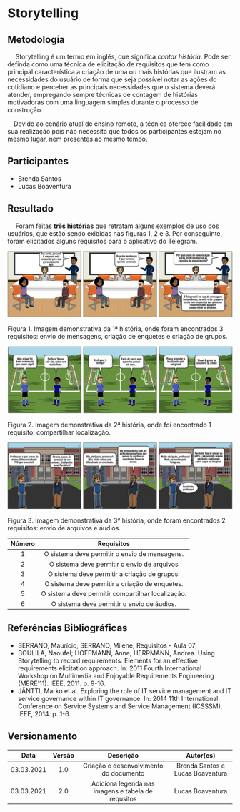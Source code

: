 # Storytelling

## Metodologia

<p>&emsp; Storytelling é um termo em inglês, que significa <em>contar história</em>. Pode ser definda como uma técnica de elicitação de requisitos que tem como principal característica a criação de uma ou mais histórias que ilustram as necessidades do usuário de forma que seja possível notar as ações do cotidiano e perceber as principais necessidades que o sistema deverá atender, empregando sempre técnicas de contagem de histórias motivadoras com uma linguagem simples durante o processo de construção.</p>
<p>&emsp;Devido ao cenário atual de ensino remoto, a técnica oferece facilidade em sua realização pois não necessita que todos os participantes estejam no mesmo lugar, nem presentes ao mesmo tempo.</p>

## Participantes
- Brenda Santos
- Lucas Boaventura

## Resultado

<p>&emsp; Foram feitas <strong>três histórias</strong> que retratam alguns exemplos de uso dos usuários, que estão sendo exibidas nas figuras 1, 2 e 3. Por conseguinte, foram elicitados alguns requisitos para o aplicativo do Telegram.</p>

![](../assets/elicitacao/storytelling1.png)

<figcaption>Figura 1. Imagem demonstrativa da 1ª história, onde foram encontrados 3 requisitos: envio de mensagens, criação de enquetes e criação de grupos.</figcaption>

![](../assets/elicitacao/storytelling2.png)

<figcaption>Figura 2. Imagem demonstrativa da 2ª história, onde foi encontrado 1 requisito: compartilhar localização.</figcaption>

![](../assets/elicitacao/storytelling3.png)

<figcaption>Figura 3. Imagem demonstrativa da 3ª história, onde foram encontrados 2 requisitos: envio de arquivos e áudios.</figcaption>


  | Número  |                                   Requisitos                                   |  
  | :-----: |  :------------------------------------------------------------------------:    |
  |    1    | O sistema deve permitir o envio de mensagens.                                  |
  |    2    | O sistema deve permitir o envio de arquivos                                    |
  |    3    | O sistema deve permitir a criação de grupos.                                   |
  |    4    | O sistema deve permitir a criação de enquetes.                                 |
  |    5    | O sistema deve permitir compartilhar localização.                              |
  |    6    | O sistema deve permitir o envio de áudios.                                     |

## Referências Bibliográficas
- SERRANO, Maurício; SERRANO, Milene; Requisitos - Aula 07;
- BOULILA, Naoufel; HOFFMANN, Anne; HERRMANN, Andrea. Using Storytelling to record requirements: Elements for an effective requirements elicitation approach. In: 2011 Fourth International Workshop on Multimedia and Enjoyable Requirements Engineering (MERE'11). IEEE, 2011. p. 9-16.
- JÄNTTI, Marko et al. Exploring the role of IT service management and IT service governance within IT governance. In: 2014 11th International Conference on Service Systems and Service Management (ICSSSM). IEEE, 2014. p. 1-6.

## Versionamento
|   Data   | Versão |        Descrição        |            Autor(es)           |
| :------: | :----: | :---------------------: | :----------------------------: |
|03.03.2021|   1.0  |Criação e desenvolvimento do documento|Brenda Santos e Lucas Boaventura|
|03.03.2021|   2.0  |Adiciona legenda nas imagens e tabela de requsitos                         |Lucas Boaventura                                |
